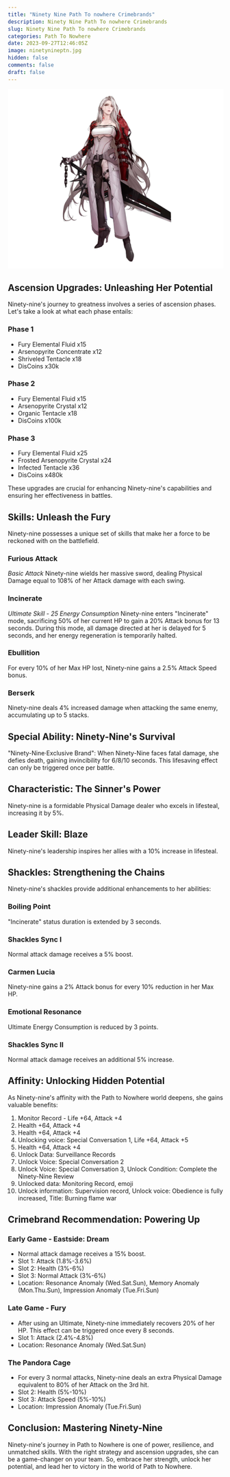 ```yaml
---
title: "Ninety Nine Path To nowhere Crimebrands"
description: Ninety Nine Path To nowhere Crimebrands
slug: Ninety Nine Path To nowhere Crimebrands
categories: Path To Nowhere
date: 2023-09-27T12:46:05Z
image: ninetynineptn.jpg
hidden: false
comments: false
draft: false
---
```


![ninety nine crimebrands](ninetynineptn.jpg)

## Ascension Upgrades: Unleashing Her Potential

Ninety-nine's journey to greatness involves a series of ascension phases. Let's take a look at what each phase entails:

### Phase 1
- Fury Elemental Fluid x15
- Arsenopyrite Concentrate x12
- Shriveled Tentacle x18
- DisCoins x30k

### Phase 2
- Fury Elemental Fluid x15
- Arsenopyrite Crystal x12
- Organic Tentacle x18
- DisCoins x100k

### Phase 3
- Fury Elemental Fluid x25
- Frosted Arsenopyrite Crystal x24
- Infected Tentacle x36
- DisCoins x480k

These upgrades are crucial for enhancing Ninety-nine's capabilities and ensuring her effectiveness in battles.

## Skills: Unleash the Fury

Ninety-nine possesses a unique set of skills that make her a force to be reckoned with on the battlefield.

### Furious Attack
*Basic Attack*
Ninety-nine wields her massive sword, dealing Physical Damage equal to 108% of her Attack damage with each swing.

### Incinerate
*Ultimate Skill - 25 Energy Consumption*
Ninety-nine enters "Incinerate" mode, sacrificing 50% of her current HP to gain a 20% Attack bonus for 13 seconds. During this mode, all damage directed at her is delayed for 5 seconds, and her energy regeneration is temporarily halted.

### Ebullition
For every 10% of her Max HP lost, Ninety-nine gains a 2.5% Attack Speed bonus.

### Berserk
Ninety-nine deals 4% increased damage when attacking the same enemy, accumulating up to 5 stacks.

## Special Ability: Ninety-Nine's Survival

"Ninety-Nine·Exclusive Brand": When Ninety-Nine faces fatal damage, she defies death, gaining invincibility for 6/8/10 seconds. This lifesaving effect can only be triggered once per battle.

## Characteristic: The Sinner's Power

Ninety-nine is a formidable Physical Damage dealer who excels in lifesteal, increasing it by 5%.

## Leader Skill: Blaze

Ninety-nine's leadership inspires her allies with a 10% increase in lifesteal.

## Shackles: Strengthening the Chains

Ninety-nine's shackles provide additional enhancements to her abilities:

### Boiling Point
"Incinerate" status duration is extended by 3 seconds.

### Shackles Sync I
Normal attack damage receives a 5% boost.

### Carmen Lucia
Ninety-nine gains a 2% Attack bonus for every 10% reduction in her Max HP.

### Emotional Resonance
Ultimate Energy Consumption is reduced by 3 points.

### Shackles Sync II
Normal attack damage receives an additional 5% increase.

## Affinity: Unlocking Hidden Potential

As Ninety-nine's affinity with the Path to Nowhere world deepens, she gains valuable benefits:

1. Monitor Record - Life +64, Attack +4
2. Health +64, Attack +4
3. Health +64, Attack +4
4. Unlocking voice: Special Conversation 1, Life +64, Attack +5
5. Health +64, Attack +4
6. Unlock Data: Surveillance Records
7. Unlock Voice: Special Conversation 2
8. Unlock Voice: Special Conversation 3, Unlock Condition: Complete the Ninety-Nine Review
9. Unlocked data: Monitoring Record, emoji
10. Unlock information: Supervision record, Unlock voice: Obedience is fully increased, Title: Burning flame war

## Crimebrand Recommendation: Powering Up

### Early Game - Eastside: Dream
- Normal attack damage receives a 15% boost.
- Slot 1: Attack (1.8%-3.6%)
- Slot 2: Health (3%-6%)
- Slot 3: Normal Attack (3%-6%)
- Location: Resonance Anomaly (Wed.Sat.Sun), Memory Anomaly (Mon.Thu.Sun), Impression Anomaly (Tue.Fri.Sun)

### Late Game - Fury
- After using an Ultimate, Ninety-nine immediately recovers 20% of her HP. This effect can be triggered once every 8 seconds.
- Slot 1: Attack (2.4%-4.8%)
- Location: Resonance Anomaly (Wed.Sat.Sun)

### The Pandora Cage
- For every 3 normal attacks, Ninety-nine deals an extra Physical Damage equivalent to 80% of her Attack on the 3rd hit.
- Slot 2: Health (5%-10%)
- Slot 3: Attack Speed (5%-10%)
- Location: Impression Anomaly (Tue.Fri.Sun)

## Conclusion: Mastering Ninety-Nine

Ninety-nine's journey in Path to Nowhere is one of power, resilience, and unmatched skills. With the right strategy and ascension upgrades, she can be a game-changer on your team. So, embrace her strength, unlock her potential, and lead her to victory in the world of Path to Nowhere.